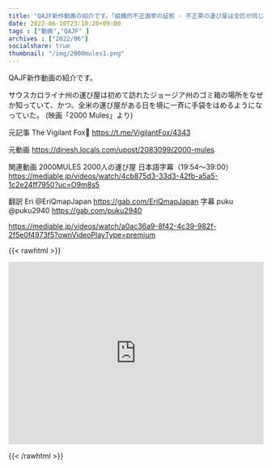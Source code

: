 ```yaml
---
title: "QAJF新作動画の紹介です。「組織的不正選挙の証拠 - 不正票の運び屋は全匹が同じ情報を共有している」"
date: 2022-06-10T23:10:20+09:00
tags : ["動画","QAJF" ]
archives : ["2022/06"]
socialshare: true
thumbnail: "/img/2000mules1.png"
---
```


QAJF新作動画の紹介です。

サウスカロライナ州の運び屋は初めて訪れたジョージア州のゴミ箱の場所をなぜか知っていて、かつ、全米の運び屋がある日を境に一斉に手袋をはめるようになっていた。
(映画「2000 Mules」より)

元記事
The Vigilant Fox🦊
https://t.me/VigilantFox/4343

元動画
https://dinesh.locals.com/upost/2083099/2000-mules

関連動画
2000MULES 2000人の運び屋 日本語字幕（19:54〜39:00）
https://mediable.jp/videos/watch/4cb875d3-33d3-42fb-a5a5-1c2e24ff7950?uc=O9m8s5

翻訳 Eri
@EriQmapJapan
https://gab.com/EriQmapJapan
字幕 puku
@puku2940
https://gab.com/puku2940

https://mediable.jp/videos/watch/a0ac36a9-8f42-4c39-982f-2f5e0f4973f5?ownVideoPlayType=premium


{{< rawhtml >}}

<iframe width="100%" height="360" scrolling="no" frameborder="0" style="border: none;" src="https://mediable.jp/videos/watch/a0ac36a9-8f42-4c39-982f-2f5e0f4973f5?ownVideoPlayType=premium"></iframe>

{{< /rawhtml >}}
